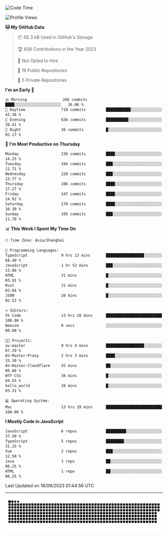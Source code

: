 <!--
<picture>
  <source
    srcset="https://github-readme-stats.vercel.app/api?username=kevinxft&show_icons=true&theme=dark"
    media="(prefers-color-scheme: dark)"
  />
  <source
    srcset="https://github-readme-stats.vercel.app/api?username=kevinxft&show_icons=true"
    media="(prefers-color-scheme: light), (prefers-color-scheme: no-preference)"
  />
  <img src="https://github-readme-stats.vercel.app/api?username=kevinxft&show_icons=true" />
</picture>
-->

<!--START_SECTION:waka-->
![Code Time](http://img.shields.io/badge/Code%20Time-1%2C254%20hrs%2050%20mins-blue)

![Profile Views](http://img.shields.io/badge/Profile%20Views-0-blue)

**🐱 My GitHub Data** 

> 📦 92.3 kB Used in GitHub's Storage 
 > 
> 🏆 839 Contributions in the Year 2023
 > 
> 🚫 Not Opted to Hire
 > 
> 📜 19 Public Repositories 
 > 
> 🔑 5 Private Repositories 
 > 
**I'm an Early 🐤** 

```text
🌞 Morning                266 commits         ████░░░░░░░░░░░░░░░░░░░░░   16.06 % 
🌆 Daytime                718 commits         ███████████░░░░░░░░░░░░░░   43.36 % 
🌃 Evening                636 commits         ██████████░░░░░░░░░░░░░░░   38.41 % 
🌙 Night                  36 commits          █░░░░░░░░░░░░░░░░░░░░░░░░   02.17 % 
```
📅 **I'm Most Productive on Thursday** 

```text
Monday                   236 commits         ████░░░░░░░░░░░░░░░░░░░░░   14.25 % 
Tuesday                  194 commits         ███░░░░░░░░░░░░░░░░░░░░░░   11.71 % 
Wednesday                228 commits         ███░░░░░░░░░░░░░░░░░░░░░░   13.77 % 
Thursday                 286 commits         ████░░░░░░░░░░░░░░░░░░░░░   17.27 % 
Friday                   247 commits         ████░░░░░░░░░░░░░░░░░░░░░   14.92 % 
Saturday                 270 commits         ████░░░░░░░░░░░░░░░░░░░░░   16.30 % 
Sunday                   195 commits         ███░░░░░░░░░░░░░░░░░░░░░░   11.78 % 
```


📊 **This Week I Spent My Time On** 

```text
🕑︎ Time Zone: Asia/Shanghai

💬 Programming Languages: 
TypeScript               9 hrs 13 mins       █████████████████░░░░░░░░   68.40 % 
JavaScript               1 hr 52 mins        ███░░░░░░░░░░░░░░░░░░░░░░   13.86 % 
HTML                     31 mins             █░░░░░░░░░░░░░░░░░░░░░░░░   03.91 % 
Rust                     31 mins             █░░░░░░░░░░░░░░░░░░░░░░░░   03.84 % 
JSON                     20 mins             █░░░░░░░░░░░░░░░░░░░░░░░░   02.52 % 

🔥 Editors: 
VS Code                  13 hrs 28 mins      █████████████████████████   100.00 % 
Neovim                   0 secs              ░░░░░░░░░░░░░░░░░░░░░░░░░   00.00 % 

🐱‍💻 Projects: 
av-master                9 hrs 4 mins        █████████████████░░░░░░░░   67.29 % 
AV-Master-Proxy          2 hrs 3 mins        ████░░░░░░░░░░░░░░░░░░░░░   15.30 % 
AV-Master-Cloudflare     55 mins             ██░░░░░░░░░░░░░░░░░░░░░░░   06.86 % 
WTF-CSS                  36 mins             █░░░░░░░░░░░░░░░░░░░░░░░░   04.55 % 
hello_world              26 mins             █░░░░░░░░░░░░░░░░░░░░░░░░   03.31 % 

💻 Operating System: 
Mac                      13 hrs 28 mins      █████████████████████████   100.00 % 
```

**I Mostly Code in JavaScript** 

```text
JavaScript               6 repos             █████████░░░░░░░░░░░░░░░░   37.50 % 
TypeScript               5 repos             ████████░░░░░░░░░░░░░░░░░   31.25 % 
Vue                      2 repos             ███░░░░░░░░░░░░░░░░░░░░░░   12.50 % 
Java                     1 repo              ██░░░░░░░░░░░░░░░░░░░░░░░   06.25 % 
HTML                     1 repo              ██░░░░░░░░░░░░░░░░░░░░░░░   06.25 % 
```




 Last Updated on 18/09/2023 01:44:56 UTC
<!--END_SECTION:waka-->

---

<picture>
  <source media="(prefers-color-scheme: dark)" srcset="https://raw.githubusercontent.com/kevinxft/kevinxft/output/github-contribution-grid-snake-dark.svg">
  <source media="(prefers-color-scheme: light)" srcset="https://raw.githubusercontent.com/kevinxft/kevinxft/output/github-contribution-grid-snake.svg">
  <img alt="github contribution grid snake animation" src="https://raw.githubusercontent.com/kevinxft/kevinxft/output/github-contribution-grid-snake.svg">
</picture>